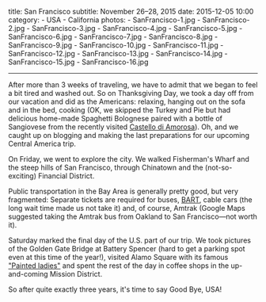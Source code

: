 title: San Francisco
subtitle: November 26–28, 2015
date: 2015-12-05 10:00
category:
	- USA
	- California
photos:
	- SanFrancisco-1.jpg
	- SanFrancisco-2.jpg
	- SanFrancisco-3.jpg
	- SanFrancisco-4.jpg
	- SanFrancisco-5.jpg
	- SanFrancisco-6.jpg
	- SanFrancisco-7.jpg
	- SanFrancisco-8.jpg
	- SanFrancisco-9.jpg
	- SanFrancisco-10.jpg
	- SanFrancisco-11.jpg
	- SanFrancisco-12.jpg
	- SanFrancisco-13.jpg
	- SanFrancisco-14.jpg
	- SanFrancisco-15.jpg
	- SanFrancisco-16.jpg
		
---

After more than 3 weeks of traveling, we have to admit that we began to feel a bit tired and washed out. So on Thanksgiving Day, we took a day off from our vacation and did as the Americans: relaxing, hanging out on the sofa and in the bed, cooking (OK, we skipped the Turkey and Pie  but had delicious home-made Spaghetti Bolognese paired with a bottle of Sangiovese from the recently visited [Castello di Amorosa](http://www.castellodiamorosa.com/)). Oh, and we caught up on blogging and making the last preparations for our upcoming Central America trip.

On Friday, we went to explore the city. We walked Fisherman's Wharf and the steep hills of San Francisco, through Chinatown and the (not-so-exciting) Financial District.

Public transportation in the Bay Area is generally pretty good, but very fragmented: Separate tickets are required for buses, [BART](http://www.bart.gov/), cable cars (the long wait time made us not take it) and, of course, Amtrak (Google Maps suggested taking the Amtrak bus from Oakland to San Francisco—not worth it).

Saturday marked the final day of the U.S. part of our trip. We took pictures of the Golden Gate Bridge at Battery Spencer (hard to get a parking spot even at this time of the year!), visited Alamo Square with its famous ["Painted ladies"](https://en.wikipedia.org/wiki/Painted_ladies) and spent the rest of the day in coffee shops in the up-and-coming Mission District.

So after quite exactly three years, it's time to say Good Bye, USA!